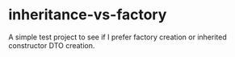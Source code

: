 # inheritance-vs-factory
A simple test project to see if I prefer factory creation or inherited constructor DTO creation.
